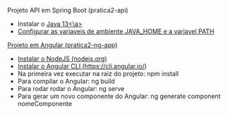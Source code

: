 Projeto API em Spring Boot (pratica2-api)
* Instalar o <a href="https://drive.google.com/open?id=1fCClMGV5BeGIiMDXSw8fFKOVkp0JIZuU">Java 13<\a> 
* Configurar as variaveis de ambiente JAVA_HOME e a variavel PATH

Projeto em Angular (pratica2-ng-app)
* Instalar o NodeJS (nodejs.org)
* Instalar o Angular CLI (https://cli.angular.io/)
* Na primeira vez executar na raiz do projeto:
    npm install
* Para compilar o Angular: ng build
* Para rodar rodar o Angular: ng serve
* Para gerar um novo componente do Angular: ng generate component nomeComponente
